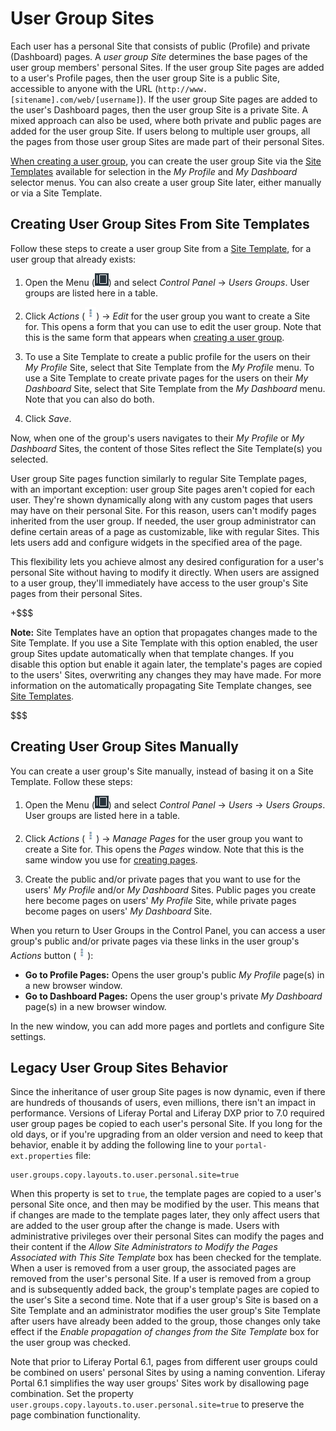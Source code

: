 # User Group Sites [](id=user-group-sites)

Each user has a personal Site that consists of public (Profile) and private 
(Dashboard) pages. A *user group Site* determines the base pages of the user 
group members' personal Sites. If the user group Site pages are added to a 
user's Profile pages, then the user group Site is a public Site, accessible to 
anyone with the URL (`http://www.[sitename].com/web/[username]`). If the user 
group Site pages are added to the user's Dashboard pages, then the user group 
Site is a private Site. A mixed approach can also be used, where both private 
and public pages are added for the user group Site. If users belong to multiple 
user groups, all the pages from those user group Sites are made part of their 
personal Sites. 

[When creating a user group](/discover/portal/-/knowledge_base/7-1/creating-a-user-group), 
you can create the user group Site via the 
[Site Templates](/discover/portal/-/knowledge_base/7-1/building-sites-from-templates) 
available for selection in the *My Profile* and *My Dashboard* selector menus. 
You can also create a user group Site later, either manually or via a Site 
Template. 

## Creating User Group Sites From Site Templates [](id=creating-user-group-sites-from-site-templates)

Follow these steps to create a user group Site from a 
[Site Template](/discover/portal/-/knowledge_base/7-1/building-sites-from-templates), 
for a user group that already exists: 

1.  Open the Menu 
    (![Menu](../../../images/icon-menu.png)) 
    and select *Control Panel* &rarr; *Users Groups*. User groups are listed 
    here in a table. 

2.  Click *Actions* 
    (![Actions](../../../images/icon-actions.png)) 
    &rarr; *Edit* for the user group you want to create a Site for. This opens 
    a form that you can use to edit the user group. Note that this is the same 
    form that appears when 
    [creating a user group](/discover/portal/-/knowledge_base/7-1/creating-a-user-group). 

3.  To use a Site Template to create a public profile for the users on their 
    *My Profile* Site, select that Site Template from the *My Profile* menu. To 
    use a Site Template to create private pages for the users on their 
    *My Dashboard* Site, select that Site Template from the *My Dashboard* menu. 
    Note that you can also do both. 

4.  Click *Save*. 

Now, when one of the group's users navigates to their *My Profile* or 
*My Dashboard* Sites, the content of those Sites reflect the Site Template(s)
you selected. 

User group Site pages function similarly to regular Site Template pages, with an
important exception: user group Site pages aren't copied for each user. They're
shown dynamically along with any custom pages that users may have on their 
personal Site. For this reason, users can't modify pages inherited from the user 
group. If needed, the user group administrator can define certain areas of a 
page as customizable, like with regular Sites. This lets users add and configure 
widgets in the specified area of the page. 

This flexibility lets you achieve almost any desired configuration for a user's
personal Site without having to modify it directly. When users are assigned to
a user group, they'll immediately have access to the user group's Site pages
from their personal Sites. 

+$$$

**Note:** Site Templates have an option that propagates changes made to the Site 
Template. If you use a Site Template with this option enabled, the user group 
Sites update automatically when that template changes. If you disable this 
option but enable it again later, the template's pages are copied to the users' 
Sites, overwriting any changes they may have made. For more information on the
automatically propagating Site Template changes, see 
[Site Templates](/discover/portal/-/knowledge_base/7-1/building-sites-from-templates). 

$$$

## Creating User Group Sites Manually [](id=creating-user-group-sites-manually)

You can create a user group's Site manually, instead of basing it on a Site
Template. Follow these steps: 

1.  Open the Menu 
    (![Menu](../../../images/icon-menu.png)) 
    and select *Control Panel* &rarr; *Users* &rarr; *Users Groups*. User groups 
    are listed here in a table. 

2.  Click *Actions* 
    (![Actions](../../../images/icon-actions.png)) 
    &rarr; *Manage Pages* for the user group you want to create a Site for. This 
    opens the *Pages* window. Note that this is the same window you use for 
    [creating pages](/discover/portal/-/knowledge_base/7-1/creating-pages). 

3.  Create the public and/or private pages that you want to use for the users' 
    *My Profile* and/or *My Dashboard* Sites. Public pages you create here 
    become pages on users' *My Profile* Site, while private pages become pages 
    on users' *My Dashboard* Site. 

When you return to User Groups in the Control Panel, you can access a user 
group's public and/or private pages via these links in the user group's 
*Actions* button 
(![Actions](../../../images/icon-actions.png)): 

-   **Go to Profile Pages:** Opens the user group's public *My Profile* page(s) 
    in a new browser window. 
-   **Go to Dashboard Pages:** Opens the user group's private *My Dashboard* 
    page(s) in a new browser window. 

In the new window, you can add more pages and portlets and configure Site 
settings. 

## Legacy User Group Sites Behavior [](id=legacy-user-group-sites-behavior)

Since the inheritance of user group Site pages is now dynamic, even if there are
hundreds of thousands of users, even millions, there isn't an impact in
performance. Versions of Liferay Portal and Liferay DXP prior to 7.0 required
user group pages be copied to each user's personal Site. If you long for the old
days, or if you're upgrading from an older version and need to keep that
behavior, enable it by adding the following line to your `portal-ext.properties`
file: 

    user.groups.copy.layouts.to.user.personal.site=true

When this property is set to `true`, the template pages are copied to a user's
personal Site once, and then may be modified by the user. This means that if 
changes are made to the template pages later, they only affect users that are
added to the user group after the change is made. Users with administrative
privileges over their personal Sites can modify the pages and their content if
the *Allow Site Administrators to Modify the Pages Associated with This Site
Template* box has been checked for the template. When a user is removed from
a user group, the associated pages are removed from the user's personal Site. If
a user is removed from a group and is subsequently added back, the group's
template pages are copied to the user's Site a second time. Note that if a user
group's Site is based on a Site Template and an administrator modifies the user
group's Site Template after users have already been added to the group, those
changes only take effect if the *Enable propagation of changes from the Site
Template* box for the user group was checked. 

Note that prior to Liferay Portal 6.1, pages from different user groups could be
combined on users' personal Sites by using a naming convention. Liferay Portal 
6.1 simplifies the way user groups' Sites work by disallowing page combination. 
Set the property `user.groups.copy.layouts.to.user.personal.site=true` to 
preserve the page combination functionality. 
